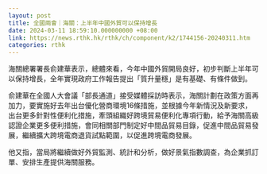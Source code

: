 ```yaml
---
layout: post
title: 全國兩會｜海關：上半年中國外貿可以保持增長
date: 2024-03-11 18:59:10.000000000 +08:00
link: https://news.rthk.hk/rthk/ch/component/k2/1744156-20240311.htm
categories: rthk
---
```


海關總署署長俞建華表示，總體來看，今年中國外貿開局良好，初步判斷上半年可以保持增長，全年實現政府工作報告提出「質升量穩」是有基礎、有條件做到。

俞建華在全國人大會議「部長通道」接受媒體採訪時表示，海關計劃在政策方面再加力，要實施好去年出台優化營商環境16條措施，並根據今年新情況及新要求，出台更多針對性便利化措施，牽頭組織好跨境貿易便利化專項行動，給予海關高級認證企業更多便利措施，會同相關部門制定好中間品貿易目錄，促進中間品貿易發展，繼續擴大跨境電商退貨試點範圍，以促進跨境電商發展。

他又指，當局將繼續做好外貿監測、統計和分析，做好景氣指數調查，為企業抓訂單、安排生產提供海關服務。
